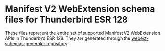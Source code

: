 Manifest V2 WebExtension schema files for Thunderbird ESR 128
=============================================================

These files represent the entire set of supported Manifest V2 WebExtension APIs
in Thunderbird ESR 128. They are generated through the [webext-schemas-generator repository](https://github.com/thunderbird/webext-schemas-generator).